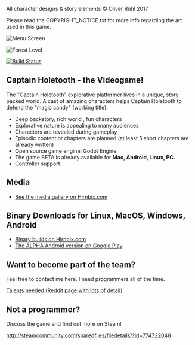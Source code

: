 All character designs & story elements © Oliver Rühl 2017

Please read the COPYRIGHT_NOTICE.txt for more info regarding the art used in this game.

![Menu Screen](https://static1.squarespace.com/static/58b986429de4bb1343d8d3b6/58bc7ab4b8a79bbdc67e5098/58c715fb725e25b97bcee06c/1490266416695/Screen+Shot+2017-03-13+at+22.53.39.png?format=750w)

![Forest Level](https://static1.squarespace.com/static/58b986429de4bb1343d8d3b6/58bc7ab4b8a79bbdc67e5098/58bdcadbf5e2319165a285cc/1490266441042/Screen+Shot+2017-03-06+at+21.44.43.png?format=750w)

[![Build Status](https://travis-ci.org/Hirnbix/captain-holetooth.svg?branch=master)](https://travis-ci.org/Hirnbix/captain-holetooth)

## Captain Holetooth - the Videogame!

The "Captain Holetooth" explorative platformer lives in a unique, story packed world.
A cast of amazing characters helps Captain Holetooth to defend the "magic candy" (working title).

* Deep backstory, rich world , fun characters
* Explorative nature is appealing to many audiences
* Characters are revealed during gameplay
* Episodic content or chapters are planned (at least 5 short chapters are already written)
* Open source game engine: Godot Engine
* The game BETA is already available for **Mac, Android, Linux, PC.**
* Controller support

## Media
* [See the media gallery on Hirnbix.com](https://www.hirnbix.com/gallery/)

## Binary Downloads for Linux, MacOS, Windows, Android

* [Binary builds on Hirnbix.com](https://www.hirnbix.com/free-download-captain-holetooth/)
* [The ALPHA Android version on Google Play](https://play.google.com/apps/testing/org.godotengine.captainholetooth)

## Want to become part of the team?

Feel free to contact me here. I need programmers all of the time.

[Talents needed (Reddit page with lots of detail)](https://redd.it/57lr3o)

## Not a programmer?
Discuss the game and find out more on Steam!

http://steamcommunity.com/sharedfiles/filedetails/?id=774722048
